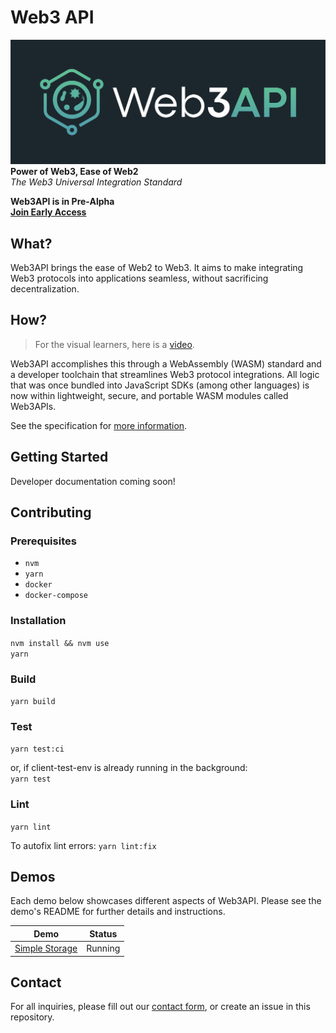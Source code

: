 # Web3 API  
![](https://github.com/Web3-API/branding/blob/master/logo/Web3API_On_Black_BG.jpg?raw=true)  
**Power of Web3,
Ease of Web2**  
*The Web3 Universal Integration Standard*  

**Web3API is in Pre-Alpha**  
**[Join Early Access](https://web3api.dev)**

## What?  
Web3API brings the ease of Web2 to Web3. It aims to make integrating Web3 protocols into applications seamless, without sacrificing decentralization.

## How?  
> For the visual learners, here is a [video](http://video.web3api.eth.link/).  

Web3API accomplishes this through a WebAssembly (WASM) standard and a developer toolchain that streamlines Web3 protocol integrations. All logic that was once bundled into JavaScript SDKs (among other languages) is now within lightweight, secure, and portable WASM modules called Web3APIs.

See the specification for [more information](https://github.com/Web3-API/specification/blob/main/spec/intro/1_Introduction.md).

## Getting Started
Developer documentation coming soon!

## Contributing  
### Prerequisites  
- `nvm`  
- `yarn`  
- `docker`
- `docker-compose`  

### Installation  
`nvm install && nvm use`  
`yarn`  

### Build  
`yarn build`  

### Test  
`yarn test:ci`  

or, if client-test-env is already running in the background:  
`yarn test`  

### Lint
`yarn lint`

To autofix lint errors:
`yarn lint:fix`

## Demos  

Each demo below showcases different aspects of Web3API. Please see the demo's README for further details and instructions.  

| Demo | Status |  
|------|--------|  
| [Simple Storage](./demos/simple-storage/README.md) | Running |  

## Contact  
For all inquiries, please fill out our [contact form](https://airtable.com/shrzxezSAlpoUUZNV), or create an issue in this repository.  

